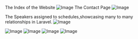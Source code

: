 The Index of the Website
![Image](https://github.com/user-attachments/assets/995ed665-8e20-4623-b0d5-e2bf9993c7b6)
The Contact Page
![Image](https://github.com/user-attachments/assets/c8c04109-830c-42eb-9227-68196ee5b9e6)

The Speakers assigned to schedules,showcasing many to many relationships in Laravel.
![Image](https://github.com/user-attachments/assets/ac3d5f28-9907-445f-88d9-996947d9884f)


![Image](https://github.com/user-attachments/assets/12f9e552-6019-4b1f-b364-fda320b88dd5)
![Image](https://github.com/user-attachments/assets/3f12480f-ddac-4b11-9ecc-67d8dfbfbee6)
![Image](https://github.com/user-attachments/assets/033bdc02-8897-4eec-b091-aaea4eff9689)
![Image](https://github.com/user-attachments/assets/3fe6722f-cc56-423b-9156-1aee431af1a6)
